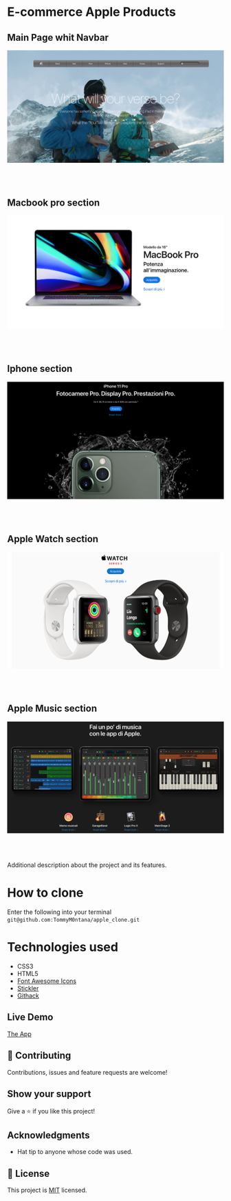 # E-commerce Apple Products




## Main Page whit Navbar

![screenshot](./images/mainpage.png)


<br>
<br>

## Macbook pro section

![screenshot](./images/macbookpro16.png)


<br>
<br>

## Iphone section

![screenshot](./images/iphone11pro.png)


<br>
<br>

## Apple Watch section

![screenshot](./images/applewatch.png)


<br>
<br>


## Apple Music section

![screenshot](./images/applemusic.png)


<br>
<br>

Additional description about the project and its features.



# How to clone
Enter the following into your terminal ``` git@github.com:TommyM0ntana/apple_clone.git```

# Technologies used
- CSS3
- HTML5
- [Font Awesome Icons](https://fontawesome.com/start)
- [Stickler](https://stickler-ci.com)
- [Githack](https://raw.githack.com/)

## Live Demo

[The App](https://raw.githack.com/TommyM0ntana/E-commerce-Apple-products/master/index.html)

## 🤝 Contributing

Contributions, issues and feature requests are welcome!


## Show your support

Give a ⭐️ if you like this project!

## Acknowledgments

- Hat tip to anyone whose code was used.

## 📝 License

This project is [MIT](https://opensource.org/licenses/MIT) licensed.
